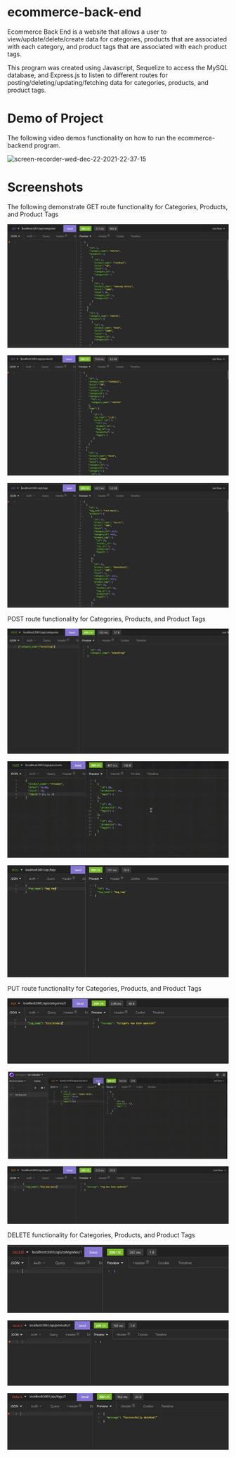# ecommerce-back-end

Ecommerce Back End is a website that allows a user to view/update/delete/create data for categories, products that are associated with each category, and product tags
that are associated with each product tags.

This program was created using Javascript, Sequelize to access the MySQL database, and Express.js to listen to different routes for posting/deleting/updating/fetching data for
categories, products, and product tags.

# Demo of Project

The following video demos functionality on how to run the ecommerce-backend program.

![screen-recorder-wed-dec-22-2021-22-37-15](./assets/screen-recorder-wed-dec-22-2021-22-37-15.gif)

# Screenshots

The following demonstrate GET route functionality for Categories, Products, and Product Tags

![alt-text](./assets/categories-get-route.JPG "categories-get-route")

![alt-text](./assets/products-get-route.JPG "products-get-route")

![alt-text](./assets/tags-get-route.JPG "tags-get-route")

POST route functionality for Categories, Products, and Product Tags

![alt-text](./assets/categories-post-route.JPG "categories-post-route")

![alt-text](./assets/products-post-route.JPG "products-post-route")

![alt-text](./assets/tags-post-route.JPG "tags-post-route")

PUT route functionality for Categories, Products, and Product Tags

![alt-text](./assets/categories-update-route.JPG "categories-update-route")

![alt-text](./assets/products-update-route.JPG "products-update-route")

![alt-text](./assets/tags-update-route.JPG "tags-update-route")

DELETE functionality for Categories, Products, and Product Tags

![alt-text](./assets/categories-delete-route.JPG "categories-delete-route")

![alt-text](./assets/products-delete-route.JPG "products-delete-route")

![alt-text](./assets/tags-delete-route.JPG "tags-delete-route")
